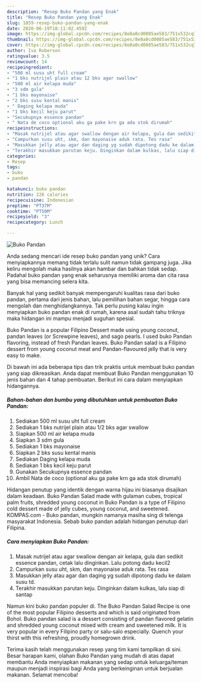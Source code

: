 ```yaml
---
description: "Resep Buko Pandan yang Enak"
title: "Resep Buko Pandan yang Enak"
slug: 1859-resep-buko-pandan-yang-enak
date: 2020-06-19T18:11:02.459Z
image: https://img-global.cpcdn.com/recipes/8e8a0cd0085ae583/751x532cq70/buko-pandan-foto-resep-utama.jpg
thumbnail: https://img-global.cpcdn.com/recipes/8e8a0cd0085ae583/751x532cq70/buko-pandan-foto-resep-utama.jpg
cover: https://img-global.cpcdn.com/recipes/8e8a0cd0085ae583/751x532cq70/buko-pandan-foto-resep-utama.jpg
author: Iva Roberson
ratingvalue: 3.5
reviewcount: 14
recipeingredient:
- "500 ml susu uht full cream"
- "1 bks nutrijel plain atau 12 bks agar swallow"
- "500 ml air kelapa muda"
- "3 sdm gula"
- "1 bks mayonaise"
- "2 bks susu kental manis"
- " Daging kelapa muda"
- "1 bks kecil keju parut"
- "Secukupnya essence pandan"
- " Nata de coco optional aku ga pake krn ga ada stok dirumah"
recipeinstructions:
- "Masak nutrijel atau agar swallow dengan air kelapa, gula dan sedikit essence pandan, cetak lalu dinginkan. Lalu potong dadu kecil2"
- "Campurkan susu uht, skm, dan mayonaise aduk rata. Tes rasa"
- "Masukkan jelly atau agar dan daging yg sudah dipotong dadu ke dalam susu td."
- "Terakhir masukkan parutan keju. Dinginkan dalam kulkas, lalu siap di santap"
categories:
- Resep
tags:
- buko
- pandan

katakunci: buko pandan 
nutrition: 226 calories
recipecuisine: Indonesian
preptime: "PT37M"
cooktime: "PT50M"
recipeyield: "3"
recipecategory: Lunch

---
```



![Buko Pandan](https://img-global.cpcdn.com/recipes/8e8a0cd0085ae583/751x532cq70/buko-pandan-foto-resep-utama.jpg)

Anda sedang mencari ide resep buko pandan yang unik? Cara menyiapkannya memang tidak terlalu sulit namun tidak gampang juga. Jika keliru mengolah maka hasilnya akan hambar dan bahkan tidak sedap. Padahal buko pandan yang enak seharusnya memiliki aroma dan cita rasa yang bisa memancing selera kita.

Banyak hal yang sedikit banyak mempengaruhi kualitas rasa dari buko pandan, pertama dari jenis bahan, lalu pemilihan bahan segar, hingga cara mengolah dan menghidangkannya. Tak perlu pusing kalau ingin menyiapkan buko pandan enak di rumah, karena asal sudah tahu triknya maka hidangan ini mampu menjadi suguhan spesial.

Buko Pandan is a popular Filipino Dessert made using young coconut, pandan leaves (or Screwpine leaves), and sago pearls. I used buko Pandan flavoring, instead of fresh Pandan leaves. Buko Pandan salad is a Filipino dessert from young coconut meat and Pandan-flavoured jelly that is very easy to make.


Di bawah ini ada beberapa tips dan trik praktis untuk membuat buko pandan yang siap dikreasikan. Anda dapat membuat Buko Pandan menggunakan 10 jenis bahan dan 4 tahap pembuatan. Berikut ini cara dalam menyiapkan hidangannya.

<!--inarticleads1-->

##### Bahan-bahan dan bumbu yang dibutuhkan untuk pembuatan Buko Pandan:

1. Sediakan 500 ml susu uht full cream
1. Sediakan 1 bks nutrijel plain atau 1/2 bks agar swallow
1. Siapkan 500 ml air kelapa muda
1. Siapkan 3 sdm gula
1. Sediakan 1 bks mayonaise
1. Siapkan 2 bks susu kental manis
1. Sediakan  Daging kelapa muda
1. Sediakan 1 bks kecil keju parut
1. Gunakan Secukupnya essence pandan
1. Ambil  Nata de coco (optional aku ga pake krn ga ada stok dirumah)


Hidangan penutup yang identik dengan warna hijau ini biasanya disajikan dalam keadaan. Buko Pandan Salad made with gulaman cubes, tropical palm fruits, shredded young coconut in Buko Pandan is a type of Filipino cold dessert made of jelly cubes, young coconut, and sweetened. KOMPAS.com - Buko pandan, mungkin namanya masiha sing di telenga masyarakat Indonesia. Sebab buko pandan adalah hidangan penutup dari Filipina. 

<!--inarticleads2-->

##### Cara menyiapkan Buko Pandan:

1. Masak nutrijel atau agar swallow dengan air kelapa, gula dan sedikit essence pandan, cetak lalu dinginkan. Lalu potong dadu kecil2
1. Campurkan susu uht, skm, dan mayonaise aduk rata. Tes rasa
1. Masukkan jelly atau agar dan daging yg sudah dipotong dadu ke dalam susu td.
1. Terakhir masukkan parutan keju. Dinginkan dalam kulkas, lalu siap di santap


Namun kini buko pandan populer di. The Buko Pandan Salad Recipe is one of the most popular Filipino desserts and which is said originated from Bohol. Buko pandan salad is a dessert consisting of pandan flavored gelatin and shredded young coconut mixed with cream and sweetened milk. It is very popular in every Filipino party or salu-salo especially. Quench your thirst with this refreshing, proudly homegrown drink. 

Terima kasih telah menggunakan resep yang tim kami tampilkan di sini. Besar harapan kami, olahan Buko Pandan yang mudah di atas dapat membantu Anda menyiapkan makanan yang sedap untuk keluarga/teman maupun menjadi inspirasi bagi Anda yang berkeinginan untuk berjualan makanan. Selamat mencoba!

